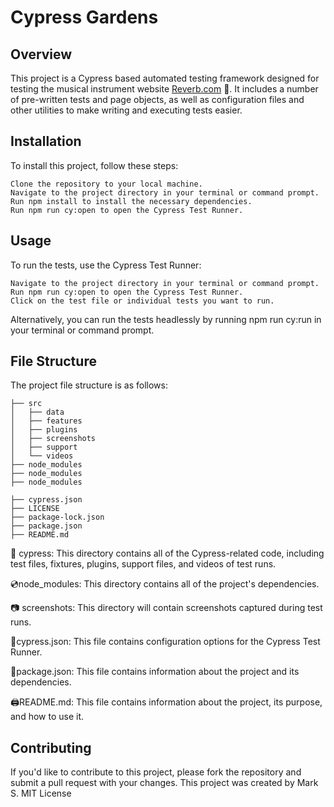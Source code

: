 # Cypress Gardens
## Overview

This project is a Cypress based automated testing framework designed for testing the musical instrument website [Reverb.com](https://www.reverb.com/) :guitar:. It includes a number of pre-written tests and page objects, as well as configuration files and other utilities to make writing and executing tests easier.

## Installation

To install this project, follow these steps:

    Clone the repository to your local machine.
    Navigate to the project directory in your terminal or command prompt.
    Run npm install to install the necessary dependencies.
    Run npm run cy:open to open the Cypress Test Runner.

## Usage
To run the tests, use the Cypress Test Runner:

    Navigate to the project directory in your terminal or command prompt.
    Run npm run cy:open to open the Cypress Test Runner.
    Click on the test file or individual tests you want to run.

Alternatively, you can run the tests headlessly by running npm run cy:run in your terminal or command prompt.

## File Structure
The project file structure is as follows:
```
├── src
│   ├── data
│   ├── features
│   ├── plugins
│   ├── screenshots
│   ├── support
│   └── videos
├── node_modules
├── node_modules
├── node_modules

├── cypress.json
├── LICENSE
├── package-lock.json
├── package.json
├── README.md 
```

:deciduous_tree: cypress: This directory contains all of the Cypress-related code, including test files, fixtures, plugins, support files, and videos of test runs.

:cd:node_modules: This directory contains all of the project's dependencies.

:camera: screenshots: This directory will contain screenshots captured during test runs.

:electric_plug:cypress.json: This file contains configuration options for the Cypress Test Runner.

:electric_plug:package.json: This file contains information about the project and its dependencies.

:printer:README.md: This file contains information about the project, its purpose, and how to use it.

## Contributing
If you'd like to contribute to this project, please fork the repository and submit a pull request with your changes.
This project was created by Mark S.
MIT License
